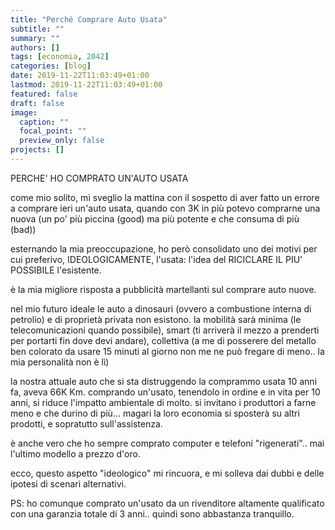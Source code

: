```yaml
---
title: "Perché Comprare Auto Usata"
subtitle: ""
summary: ""
authors: []
tags: [economia, 2042]
categories: [blog]
date: 2019-11-22T11:03:49+01:00
lastmod: 2019-11-22T11:03:49+01:00
featured: false
draft: false
image:
  caption: ""
  focal_point: ""
  preview_only: false
projects: []
---
```


PERCHE' HO COMPRATO UN'AUTO USATA

come mio solito, mi sveglio la mattina con il sospetto di aver fatto un errore a comprare ieri un'auto usata, quando con 3K in più potevo comprarne una nuova (un po' più piccina (good) ma più potente e che consuma di più (bad))

esternando la mia preoccupazione, ho però consolidato uno dei motivi per cui preferivo, IDEOLOGICAMENTE, l'usata: l'idea del RICICLARE IL PIU' POSSIBILE l'esistente.

è la mia migliore risposta a pubblicità martellanti sul comprare auto nuove.

nel mio futuro ideale le auto a dinosauri (ovvero a combustione interna di petrolio) e di proprietà privata non esistono. la mobilità sarà minima (le telecomunicazioni quando possibile), smart (ti arriverà il mezzo a prenderti per portarti fin dove devi andare), collettiva (a me di posserere del metallo ben colorato da usare 15 minuti al giorno non me ne può fregare di meno.. la mia personalità non è lì)

la nostra attuale auto che si sta distruggendo la comprammo usata 10 anni fa, aveva 66K Km.
comprando un'usato, tenendolo in ordine e in vita per 10 anni, si riduce l'impatto ambientale di molto.
si invitano i produttori a farne meno e che durino di più... magari la loro economia si sposterà su altri prodotti, e sopratutto sull'assistenza.

è anche vero che ho sempre comprato computer e telefoni "rigenerati".. mai l'ultimo modello a prezzo d'oro.

ecco, questo aspetto "ideologico" mi rincuora, e mi solleva dai dubbi e delle ipotesi di scenari alternativi.

PS: ho comunque comprato un'usato da un rivenditore altamente qualificato con una garanzia totale di 3 anni.. quindi sono abbastanza tranquillo.